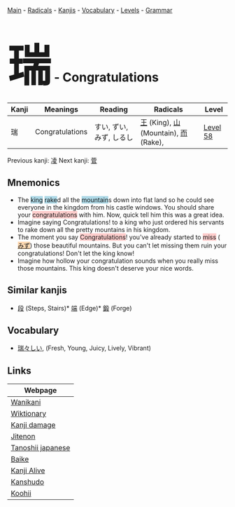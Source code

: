 <style> bigfont {font-size: 100px}</style>
[Main](../index.md) -
[Radicals](../radicals.md) -
[Kanjis](../kanjis.md) -
[Vocabulary](../vocabulary.md) -
[Levels](../levels.md) -
[Grammar](../grammar.md)
# <bigfont> 瑞</bigfont> - Congratulations 

| Kanji | Meanings | Reading | Radicals | Level |
| --- | --- | --- | --- | --- |
| 瑞 | Congratulations | すい, ずい, みず, しるし | [王](../radicals/王.md) (King), [山](../radicals/山.md) (Mountain), [而](../radicals/而.md) (Rake),  | [Level 58](../levels/wk_level58.md) |

Previous kanji: [凌](凌.md) Next kanji: [菅](菅.md) 

## Mnemonics
 * The <span style="background-color:#ADD8E6"> king</span> <span style="background-color:#ADD8E6"> rake</span>d all the <span style="background-color:#ADD8E6"> mountain</span>s down into flat land so he could see everyone in the kingdom from his castle windows. You should share your <span style="background-color:#ffcccb"> congratulations</span> with him. Now, quick tell him this was a great idea.
* Imagine saying Congratulations! to a king who just ordered his servants to rake down all the pretty mountains in his kingdom.
* The moment you say <span style="background-color:#ffcccb"> Congratulations</span>! you've already started to <span style="background-color:#ffcccb"> miss</span> (<span style="background-color:#fed8b1"> [みず](https://jisho.org/search/みず)</span>) those beautiful mountains. But you can't let missing them ruin your congratulations! Don't let the king know!
* Imagine how hollow your congratulation sounds when you really miss those mountains. This king doesn't deserve your nice words.


## Similar kanjis
 * [段](段.md) (Steps, Stairs)* [端](端.md) (Edge)* [鍛](鍛.md) (Forge)


## Vocabulary
 * [瑞々しい](../vocabulary/瑞.md), (Fresh, Young, Juicy, Lively, Vibrant)



## Links 

| Webpage |
| --- |
| [Wanikani          ](https://www.wanikani.com/kanji/瑞) |
| [Wiktionary        ](https://en.wiktionary.org/wiki/瑞) |
| [Kanji damage      ](http://www.kanjidamage.com/kanji/search?utf8=✓&q=瑞) |
| [Jitenon           ](https://jitenon.com/kanji/瑞) |
| [Tanoshii japanese ](https://www.tanoshiijapanese.com/dictionary/kanji.cfm?k=瑞) |
| [Baike             ](https://baike.baidu.com/item/瑞) |
| [Kanji Alive       ](https://app.kanjialive.com/瑞) |
| [Kanshudo          ](https://www.kanshudo.com/searchmn?q=瑞) |
| [Koohii            ](https://kanji.koohii.com/study/kanji/瑞) |
